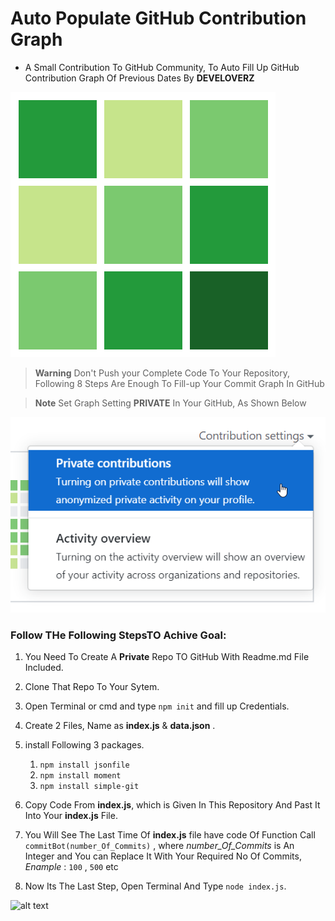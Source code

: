 # Auto Populate GitHub Contribution Graph
- A Small Contribution To GitHub Community, To  Auto Fill Up GitHub Contribution Graph Of Previous Dates By **DEVELOVERZ**

![alt text](./res/cover.png)

> **Warning**
> Don't Push your Complete Code To Your Repository, Following 8 Steps Are Enough To Fill-up Your Commit Graph In GitHub

> **Note**
> Set Graph Setting **PRIVATE** In Your GitHub, As Shown Below 

![alt text](./res/private-contributions.png)

### Follow THe Following StepsTO Achive Goal:
1. You Need To Create A **Private** Repo TO GitHub With Readme.md File Included.
2. Clone That Repo To Your Sytem.
3. Open Terminal or cmd and type `npm init` and fill up Credentials.
4. Create 2 Files, Name as **index.js** & **data.json** .
5. install Following 3 packages.
    1. `npm install jsonfile`
    2. `npm install moment`
    3. `npm install simple-git`

6. Copy Code From **index.js**, which is Given In This Repository And Past It Into Your **index.js** File.
7. You Will See The Last Time Of **index.js** file have code Of Function Call `commitBot(number_Of_Commits)` , where *number_Of_Commits* is An  Integer and You can Replace It With Your Required No Of Commits, *Enample* : `100` , `500` etc
8. Now Its The Last Step, Open Terminal And Type `node index.js`.

![alt text](https://i.pinimg.com/originals/b4/72/a1/b472a187696137c70e6456450b99c351.gif)